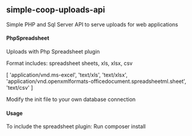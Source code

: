 ## simple-coop-uploads-api

Simple PHP and Sql Server API to serve uploads for web applications

#### PhpSpreadsheet

Uploads with Php Spreadsheet plugin

Format includes: spreadsheet sheets, xls, xlsx, csv

[
'application/vnd.ms-excel',
'text/xls',
'text/xlsx',
'application/vnd.openxmlformats-officedocument.spreadsheetml.sheet',
'text/csv'
]

Modify the init file to your own database connection

#### Usage

To include the spreadsheet plugin: Run composer install
